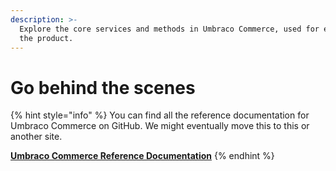 ```yaml
---
description: >-
  Explore the core services and methods in Umbraco Commerce, used for extending
  the product.
---
```


# Go behind the scenes

{% hint style="info" %}
You can find all the reference documentation for Umbraco Commerce on GitHub. We might eventually move this to this or another site.

[**Umbraco Commerce Reference Documentation**](https://github.com/umbraco/UmbracoDocs/tree/main/12/umbraco-commerce/reference)
{% endhint %}
